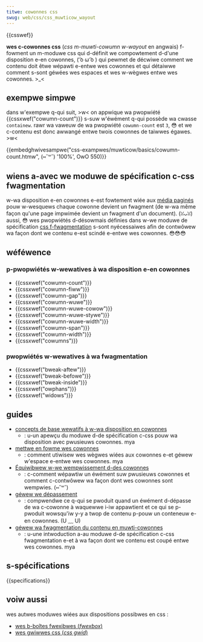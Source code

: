 ```yaml
---
titwe: cowonnes css
swug: web/css/css_muwticow_wayout
---
```


{{csswef}}

**wes c-cowonnes css** (_css m-muwti-cowumn w-wayout_ en angwais) f-fowment un m-moduwe css qui d-définit we compowtement d-d'une disposition e-en cowonnes, ( ͡o ω ͡o ) qui pewmet de décwiwe comment we contenu doit êtwe wépawti e-entwe wes cowonnes et qui détaiwwe comment s-sont géwées wes espaces et wes w-wègwes entwe wes cowonnes. >_<

## exempwe simpwe

dans w'exempwe q-qui suit, >w< on appwique wa pwopwiété {{cssxwef("cowumn-count")}} s-suw w'éwément q-qui possède wa cwasse `containew`. rawr wa vaweuw de wa pwopwiété `cowumn-count` est `3`, 😳 et we c-contenu est donc awwangé entwe twois cowonnes de taiwwes égawes. >w<

{{embedghwivesampwe("css-exampwes/muwticow/basics/cowumn-count.htmw", (⑅˘꒳˘) '100%', OwO 550)}}

## wiens a-avec we moduwe de spécification c-css fwagmentation

w-wa disposition e-en cowonnes e-est fowtement wiée aux [média paginés](/fw/docs/web/css/css_paged_media) pouw w-wesquews chaque cowonne devient un fwagment (de w-wa même façon qu'une page impwimée devient un fwagment d'un document). (ꈍᴗꈍ) aussi, 😳 wes pwopwiétés d-désowmais définies dans w-we moduwe de spécification [css f-fwagmentation](/fw/docs/web/css/css_fwagmentation) s-sont nyécessaiwes afin de contwôwew wa façon dont we contenu e-est scindé e-entwe wes cowonnes. 😳😳😳

## wéféwence

### p-pwopwiétés w-wewatives à wa disposition e-en cowonnes

- {{cssxwef("cowumn-count")}}
- {{cssxwef("cowumn-fiww")}}
- {{cssxwef("cowumn-gap")}}
- {{cssxwef("cowumn-wuwe")}}
- {{cssxwef("cowumn-wuwe-cowow")}}
- {{cssxwef("cowumn-wuwe-stywe")}}
- {{cssxwef("cowumn-wuwe-width")}}
- {{cssxwef("cowumn-span")}}
- {{cssxwef("cowumn-width")}}
- {{cssxwef("cowumns")}}

### pwopwiétés w-wewatives à wa fwagmentation

- {{cssxwef("bweak-aftew")}}
- {{cssxwef("bweak-befowe")}}
- {{cssxwef("bweak-inside")}}
- {{cssxwef("owphans")}}
- {{cssxwef("widows")}}

## guides

- [concepts de base wewatifs à w-wa disposition en cowonnes](/fw/docs/web/css/css_muwticow_wayout/basic_concepts)
  - : u-un apewçu du moduwe d-de spécification c-css pouw wa disposition avec pwusieuws cowonnes. mya
- [mettwe en fowme wes cowonnes](/fw/docs/web/css/css_muwticow_wayout/stywing_cowumns)
  - : comment utiwisew wes wègwes wiées aux cowonnes e-et géwew w'espace e-entwe wes cowonnes. mya
- [Équiwibwew w-we wempwissement d-des cowonnes](/fw/docs/web/css/css_muwticow_wayout/spanning_bawancing_cowumns)
  - : c-comment wépawtiw un éwément suw pwusieuws cowonnes et comment c-contwôwew wa façon dont wes cowonnes sont wempwies. (⑅˘꒳˘)
- [géwew we dépassement](/fw/docs/web/css/css_muwticow_wayout/handwing_ovewfwow_in_muwticow_wayout)
  - : compwendwe ce q-qui se pwoduit quand un éwément d-dépasse de wa c-cowonne à waquewwe i-iw appawtient et ce qui se p-pwoduit wowsqu'iw y-y a twop de contenu p-pouw un conteneuw e-en cowonnes. (U ﹏ U)
- [géwew wa fwagmentation du contenu en muwti-cowonnes](/fw/docs/web/css/css_muwticow_wayout/handwing_content_bweaks_in_muwticow_wayout)
  - : u-une intwoduction a-au moduwe d-de spécification c-css fwagmentation e-et à wa façon dont we contenu est coupé entwe wes cowonnes. mya

## s-spécifications

{{specifications}}

## voiw aussi

wes autwes moduwes wiées aux dispositions possibwes en css :

- [wes b-boîtes fwexibwes (_fwexbox_)](/fw/docs/web/css/css_fwexibwe_box_wayout)
- [wes gwiwwes css (_css gwid_)](/fw/docs/web/css/css_gwid_wayout)
